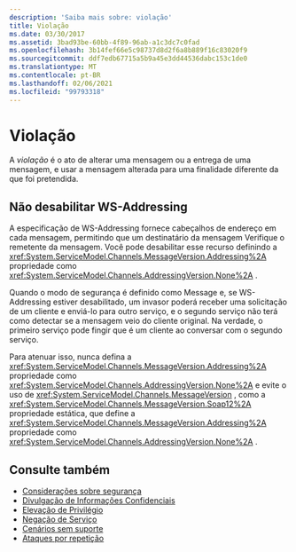 ```yaml
---
description: 'Saiba mais sobre: violação'
title: Violação
ms.date: 03/30/2017
ms.assetid: 3bad93be-60bb-4f89-96ab-a1c3dc7c0fad
ms.openlocfilehash: 3b14fef66e5c98737d8d2f6a8b889f16c83020f9
ms.sourcegitcommit: ddf7edb67715a5b9a45e3dd44536dabc153c1de0
ms.translationtype: MT
ms.contentlocale: pt-BR
ms.lasthandoff: 02/06/2021
ms.locfileid: "99793318"
---
```

# <a name="tampering"></a>Violação

A *violação* é o ato de alterar uma mensagem ou a entrega de uma mensagem, e usar a mensagem alterada para uma finalidade diferente da que foi pretendida.  
  
## <a name="do-not-disable-ws-addressing"></a>Não desabilitar WS-Addressing  

 A especificação de WS-Addressing fornece cabeçalhos de endereço em cada mensagem, permitindo que um destinatário da mensagem Verifique o remetente da mensagem. Você pode desabilitar esse recurso definindo a <xref:System.ServiceModel.Channels.MessageVersion.Addressing%2A> propriedade como <xref:System.ServiceModel.Channels.AddressingVersion.None%2A> .  
  
 Quando o modo de segurança é definido como Message e, se WS-Addressing estiver desabilitado, um invasor poderá receber uma solicitação de um cliente e enviá-lo para outro serviço, e o segundo serviço não terá como detectar se a mensagem veio do cliente original. Na verdade, o primeiro serviço pode fingir que é um cliente ao conversar com o segundo serviço.  
  
 Para atenuar isso, nunca defina a <xref:System.ServiceModel.Channels.MessageVersion.Addressing%2A> propriedade como <xref:System.ServiceModel.Channels.AddressingVersion.None%2A> e evite o uso de <xref:System.ServiceModel.Channels.MessageVersion> , como a <xref:System.ServiceModel.Channels.MessageVersion.Soap12%2A> propriedade estática, que define a <xref:System.ServiceModel.Channels.MessageVersion.Addressing%2A> propriedade como <xref:System.ServiceModel.Channels.AddressingVersion.None%2A> .  
  
## <a name="see-also"></a>Consulte também

- [Considerações sobre segurança](security-considerations-in-wcf.md)
- [Divulgação de Informações Confidenciais](information-disclosure.md)
- [Elevação de Privilégio](elevation-of-privilege.md)
- [Negação de Serviço](denial-of-service.md)
- [Cenários sem suporte](unsupported-scenarios.md)
- [Ataques por repetição](replay-attacks.md)
